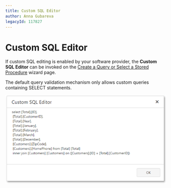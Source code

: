 ```yaml
---
title: Custom SQL Editor
author: Anna Gubareva
legacyId: 117827
---
```

# Custom SQL Editor
If custom SQL editing is enabled by your software provider, the **Custom SQL Editor** can be invoked on the [Create a Query or Select a Stored Procedure](../wizards/sql-data-source-wizard/adding-a-new-data-source/create-a-query-or-select-a-stored-procedure.md) wizard page.

The default query validation mechanism only allows custom queries containing SELECT statements.

![web-designer-custom-sql-editor](../../../images/img125837.png)